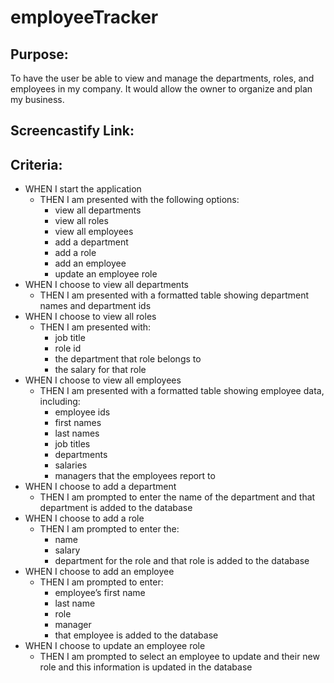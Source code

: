 # employeeTracker

## Purpose:
To have the user be able to view and manage the departments, roles, and employees in my company.
It would allow the owner to organize and plan my business.

## Screencastify Link:

## Criteria:
- WHEN I start the application
    - THEN I am presented with the following options: 
        - view all departments
        - view all roles
        - view all employees
        - add a department
        - add a role
        - add an employee
        - update an employee role
- WHEN I choose to view all departments
    - THEN I am presented with a formatted table showing department names and department ids
- WHEN I choose to view all roles
    - THEN I am presented with:
        - job title
        - role id
        - the department that role belongs to
        - the salary for that role
- WHEN I choose to view all employees
    - THEN I am presented with a formatted table showing employee data, including:
        -  employee ids
        - first names
        - last names
        - job titles
        - departments
        - salaries
        - managers that the employees report to
- WHEN I choose to add a department
    - THEN I am prompted to enter the name of the department and that department is added to the database
- WHEN I choose to add a role
    - THEN I am prompted to enter the:
        - name
        - salary
        - department for the role and that role is added to the database
- WHEN I choose to add an employee
    - THEN I am prompted to enter:
        - employee’s first name
        - last name
        - role
        - manager
        - that employee is added to the database
- WHEN I choose to update an employee role
    - THEN I am prompted to select an employee to update and their new role and this information is updated in the database